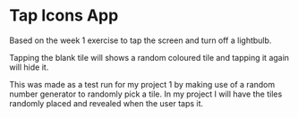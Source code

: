 # Tap Icons App

Based on the week 1 exercise to tap the screen and turn off a lightbulb.

Tapping the blank tile will shows a random coloured tile and tapping it again will hide it.

This was made as a test run for my project 1 by making use of a random number generator to randomly pick a tile. In my project I will have the tiles randomly placed and revealed when the user taps it.
